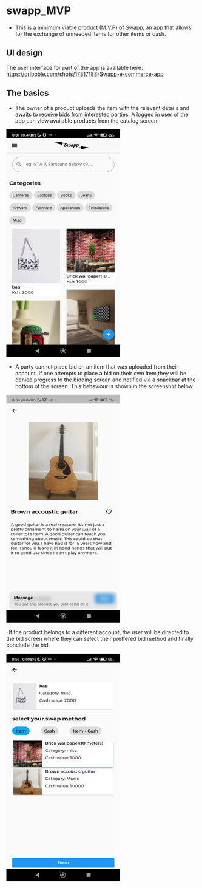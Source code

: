 # swapp_MVP
- This is a minimum viable product (M.V.P) of Swapp, an app that allows for the exchange of unneeded items for other items or cash. 

## UI design
The user interface for part of the app is available here: https://dribbble.com/shots/17817188-Swapp-e-commerce-app

## The basics
- The owner of a product uploads the item with the relevant details and awaits to receive bids from interested parties.
A logged in user of the app can view available products from the catalog screen.
<img src=" ./screenshots/catalog.jpg " width =300 height= 600>

- A party cannot place bid on an item that was uploaded from their account. If one attempts to place a bid on their own item,they will be denied progress to the bidding screen and notified via a snackbar at the bottom of the screen. This behaviour is shown in the screenshot below.
 <img src=" ./screenshots/own_guitar.jpg " width =300 height=600>

-If the product belongs to a different account, the user will be directed to the bid screen where they can select their preffered bid method and finally conclude the bid.

<img src=" ./screenshots/bid_screen.jpg " width =300, height = 600>

